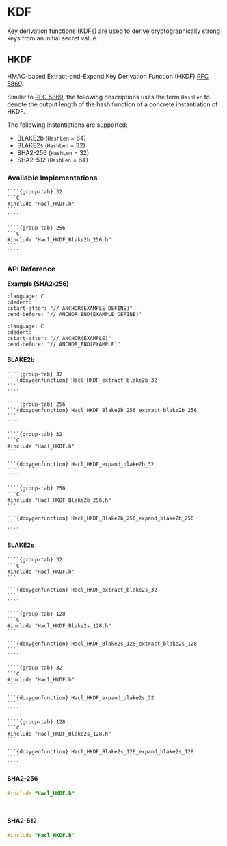 # KDF

Key derivation functions (KDFs) are used to derive cryptographically strong keys from an initial secret value.

## HKDF

HMAC-based Extract-and-Expand Key Derivation Function (HKDF) [RFC 5869].

Similar to [RFC 5869], the following descriptions uses the term `HashLen` to denote the output length of the hash function of a concrete instantiation of HKDF.

The following instantiations are supported:

* BLAKE2b (`HashLen` = 64)
* BLAKE2s (`HashLen` = 32)
* SHA2-256 (`HashLen` = 32)
* SHA2-512 (`HashLen` = 64)

### Available Implementations

`````{tabs}
````{group-tab} 32
```C
#include "Hacl_HKDF.h"
```
````

````{group-tab} 256
```C
#include "Hacl_HKDF_Blake2b_256.h"
```
````
`````

### API Reference

**Example (SHA2-256)**

```{literalinclude} ../../../../tests/hkdf.cc
:language: C
:dedent:
:start-after: "// ANCHOR(EXAMPLE DEFINE)"
:end-before: "// ANCHOR_END(EXAMPLE DEFINE)"
```

```{literalinclude} ../../../../tests/hkdf.cc
:language: C
:dedent:
:start-after: "// ANCHOR(EXAMPLE)"
:end-before: "// ANCHOR_END(EXAMPLE)"
```

#### BLAKE2b

`````{tabs}
````{group-tab} 32
```{doxygenfunction} Hacl_HKDF_extract_blake2b_32
```
````

````{group-tab} 256
```{doxygenfunction} Hacl_HKDF_Blake2b_256_extract_blake2b_256
```
````
`````

`````{tabs}
````{group-tab} 32
```C
#include "Hacl_HKDF.h"
```

```{doxygenfunction} Hacl_HKDF_expand_blake2b_32
```
````

````{group-tab} 256
```C
#include "Hacl_HKDF_Blake2b_256.h"
```

```{doxygenfunction} Hacl_HKDF_Blake2b_256_expand_blake2b_256
```
````
`````

#### BLAKE2s

`````{tabs}
````{group-tab} 32
```C
#include "Hacl_HKDF.h"
```

```{doxygenfunction} Hacl_HKDF_extract_blake2s_32
```
````

````{group-tab} 128
```C
#include "Hacl_HKDF_Blake2s_128.h"
```

```{doxygenfunction} Hacl_HKDF_Blake2s_128_extract_blake2s_128
```
````
`````

`````{tabs}
````{group-tab} 32
```C
#include "Hacl_HKDF.h"
```

```{doxygenfunction} Hacl_HKDF_expand_blake2s_32
```
````

````{group-tab} 128
```C
#include "Hacl_HKDF_Blake2s_128.h"
```

```{doxygenfunction} Hacl_HKDF_Blake2s_128_expand_blake2s_128
```
````
`````

#### SHA2-256

```C
#include "Hacl_HKDF.h"
```

```{doxygenfunction} Hacl_HKDF_extract_sha2_256
```

```{doxygenfunction} Hacl_HKDF_expand_sha2_256
```

#### SHA2-512

```C
#include "Hacl_HKDF.h"
```

```{doxygenfunction} Hacl_HKDF_extract_sha2_512
```

```{doxygenfunction} Hacl_HKDF_expand_sha2_512
```

[rfc 5869]: https://www.rfc-editor.org/rfc/rfc5869
